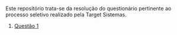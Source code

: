 Este repositório trata-se da resolução do questionário pertinente ao processo seletivo realizado pela Target Sistemas.

1) [Questão 1](https://github.com/pedinvini/TargetSolutions/blob/main/Target/src/TargetQuestions/quest1.java)
